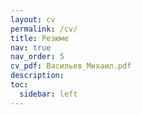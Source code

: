 ```yaml
---
layout: cv
permalink: /cv/
title: Резюме
nav: true
nav_order: 5
cv_pdf: Васильев_Михаил.pdf
description:
toc:
  sidebar: left
---
```

